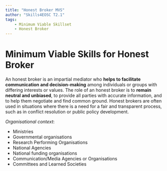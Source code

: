```yaml
---
title: "Honest Broker MVS"
author: "Skills4EOSC T2.1"
tags: 
    - Minimum Viable Skillset
    - Honest Broker
---
```


# Minimum Viable Skills for **Honest Broker**

An honest broker is an impartial mediator who **helps to facilitate communication and decision-making** among individuals or groups with differing interests or values. The role of an honest broker is to **remain neutral and unbiased**, to provide all parties with accurate information, and to help them negotiate and find common ground. Honest brokers are often used in situations where there is a need for a fair and transparent process, such as in conflict resolution or public policy development. 

*Organisational context*:

- Ministries
- Governmental organisations
- Research Performing Organisations
- National Agencies
- National funding organisations
- Communication/Media Agencies or Organisations
- Committees and Learned Societies
